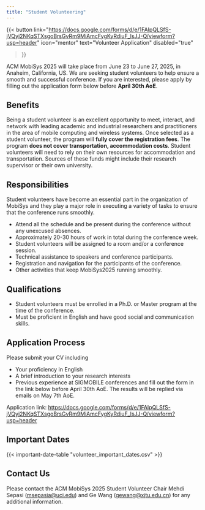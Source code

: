 ```yaml
---
title: "Student Volunteering"
---
```


{{< button
    link="https://docs.google.com/forms/d/e/1FAIpQLSfS-jVQyi2NKqSTXsgoBrsGvRm9MiAmcFygKyRdiuF_lsJJ-Q/viewform?usp=header" 
    icon="mentor"
    text="Volunteer Application"
    disabled="true"
>}}

ACM MobiSys 2025 will take place from June 23 to June 27, 2025, in Anaheim, California, US. We are seeking student volunteers to help ensure a smooth and successful conference. If you are interested, please apply by filling out the application form below before **April 30th AoE**.

## Benefits

Being a student volunteer is an excellent opportunity to meet, interact, and network with leading academic and industrial researchers and practitioners in the area of mobile computing and wireless systems. Once selected as a student volunteer, the program will **fully cover the registration fees**. The program **does not cover transportation, accommodation costs**. Student volunteers will need to rely on their own resources for accommodation and transportation. Sources of these funds might include their research supervisor or their own university.

## Responsibilities

Student volunteers have become an essential part in the organization of MobiSys and they play a major role in executing a variety of tasks to ensure that the conference runs smoothly.

- Attend all the schedule and be present during the conference without any unexcused absences.
- Approximately 20-30 hours of work in total during the conference week.
- Student volunteers will be assigned to a room and/or a conference session.
- Technical assistance to speakers and conference participants.
- Registration and navigation for the participants of the conference.
- Other activities that keep MobiSys2025 running smoothly.

## Qualifications

- Student volunteers must be enrolled in a Ph.D. or Master program at the time of the conference.
- Must be proficient in English and have good social and communication skills.

## Application Process

Please submit your CV including

- Your proficiency in English
- A brief introduction to your research interests
- Previous experience at SIGMOBILE conferences and fill out the form in the link below before April 30th AoE. The results will be replied via emails on May 7th AoE.

Application link: https://docs.google.com/forms/d/e/1FAIpQLSfS-jVQyi2NKqSTXsgoBrsGvRm9MiAmcFygKyRdiuF_lsJJ-Q/viewform?usp=header

## Important Dates

{{< important-date-table "volunteer_important_dates.csv" >}}

## Contact Us

Please contact the ACM MobiSys 2025 Student Volunteer Chair Mehdi Sepasi ([msepasia@uci.edu](mailto:msepasia@uci.edu)) and Ge Wang ([gewang@xjtu.edu.cn](mailto:gewang@xjtu.edu.cn)) for any additional information.
